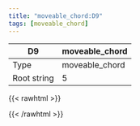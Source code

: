 ```yaml
---
title: "moveable_chord:D9"
tags: [moveable_chord]
---
```


|D9|moveable_chord|
|---|---|
|Type|moveable_chord|
|Root string|5|
{{< rawhtml >}}
<div class="container"></div>
<script>
const selector = '#container';
const chord = new ChordBox(selector);
chord.draw((new String("X5455X")));
</script>
{{< /rawhtml >}}
